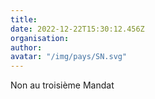 ```yaml
---
title: 
date: 2022-12-22T15:30:12.456Z
organisation: 
author: 
avatar: "/img/pays/SN.svg"
---
```


Non au troisième Mandat 